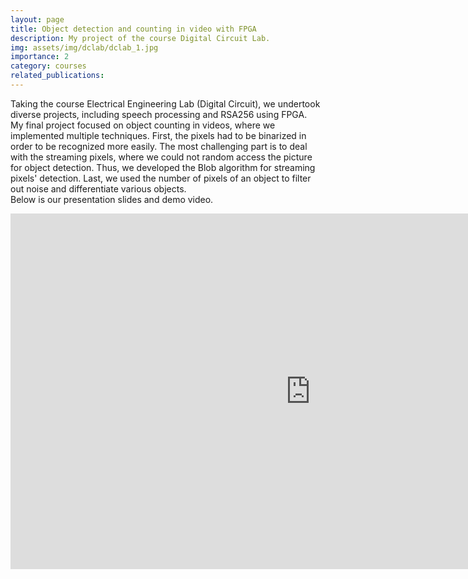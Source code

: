 ```yaml
---
layout: page
title: Object detection and counting in video with FPGA
description: My project of the course Digital Circuit Lab.
img: assets/img/dclab/dclab_1.jpg
importance: 2
category: courses
related_publications: 
---
```


Taking the course Electrical Engineering Lab (Digital Circuit), we undertook diverse projects, including speech processing and RSA256 using FPGA. <br>
My final project focused on object counting in videos, where we implemented multiple techniques. First, the pixels had to be binarized in order to be recognized more easily. The most challenging part is to deal with the streaming pixels, where we could not random access the picture for object detection. Thus, we developed the Blob algorithm for streaming pixels' detection. Last, we used the number of pixels of an object to filter out noise and differentiate various objects. <br>
Below is our presentation slides and demo video.
<iframe src="https://docs.google.com/presentation/d/e/2PACX-1vSSr0EJEFKffRD1vNUF_eGatrgVcX2inOmkI6o66Dh87tXovd-7qNiWdC8oZhPl5g/embed?start=false&loop=false&delayms=3000" frameborder="0" width="960" height="569" allowfullscreen="true" mozallowfullscreen="true" webkitallowfullscreen="true"></iframe>
